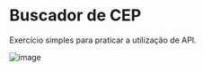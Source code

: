 # Buscador de CEP
Exercício simples para praticar a utilização de API.


![image](https://drive.google.com/uc?export=view&id=185rwjb1Pq-_hansWvJScQQL2_g44EJh5)
